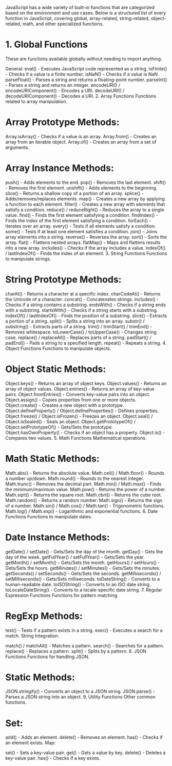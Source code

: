 JavaScript has a wide variety of built-in functions that are categorized based on the environment and use cases. Below is a structured list of every function in JavaScript, covering global, array-related, string-related, object-related, math, and other specialized functions.

# 1. Global Functions

These are functions available globally without needing to import anything.

General:
eval() - Executes JavaScript code represented as a string.
isFinite() - Checks if a value is a finite number.
isNaN() - Checks if a value is NaN.
parseFloat() - Parses a string and returns a floating-point number.
parseInt() - Parses a string and returns an integer.
encodeURI() / encodeURIComponent() - Encodes a URI.
decodeURI() / decodeURIComponent() - Decodes a URI. 2. Array Functions
Functions related to array manipulation.

# Array Prototype Methods:

Array.isArray() - Checks if a value is an array.
Array.from() - Creates an array from an iterable object.
Array.of() - Creates an array from a set of arguments.

# Array Instance Methods:

push() - Adds elements to the end.
pop() - Removes the last element.
shift() - Removes the first element.
unshift() - Adds elements to the beginning.
slice() - Returns a shallow copy of a portion of an array.
splice() - Adds/removes/replaces elements.
map() - Creates a new array by applying a function to each element.
filter() - Creates a new array with elements that satisfy a condition.
reduce() / reduceRight() - Reduces the array to a single value.
find() - Finds the first element satisfying a condition.
findIndex() - Finds the index of the first element satisfying a condition.
forEach() - Iterates over an array.
every() - Tests if all elements satisfy a condition.
some() - Tests if at least one element satisfies a condition.
join() - Joins array elements into a string.
reverse() - Reverses the array.
sort() - Sorts the array.
flat() - Flattens nested arrays.
flatMap() - Maps and flattens results into a new array.
includes() - Checks if the array includes a value.
indexOf() / lastIndexOf() - Finds the index of an element. 3. String Functions
Functions to manipulate strings.

# String Prototype Methods:

charAt() - Returns a character at a specific index.
charCodeAt() - Returns the Unicode of a character.
concat() - Concatenates strings.
includes() - Checks if a string contains a substring.
endsWith() - Checks if a string ends with a substring.
startsWith() - Checks if a string starts with a substring.
indexOf() / lastIndexOf() - Finds the position of a substring.
slice() - Extracts a portion of a string.
split() - Splits a string into an array.
substr() / substring() - Extracts parts of a string.
trim() / trimStart() / trimEnd() - Removes whitespace.
toLowerCase() / toUpperCase() - Changes string case.
replace() / replaceAll() - Replaces parts of a string.
padStart() / padEnd() - Pads a string to a specified length.
repeat() - Repeats a string. 4. Object Functions
Functions to manipulate objects.

# Object Static Methods:

Object.keys() - Returns an array of object keys.
Object.values() - Returns an array of object values.
Object.entries() - Returns an array of key-value pairs.
Object.fromEntries() - Converts key-value pairs into an object.
Object.assign() - Copies properties from one or more objects.
Object.create() - Creates a new object with a prototype.
Object.defineProperty() / Object.defineProperties() - Defines properties.
Object.freeze() / Object.isFrozen() - Freezes an object.
Object.seal() / Object.isSealed() - Seals an object.
Object.getPrototypeOf() / Object.setPrototypeOf() - Gets/Sets the prototype.
Object.hasOwnProperty() - Checks if an object has a property.
Object.is() - Compares two values. 5. Math Functions
Mathematical operations.

# Math Static Methods:

Math.abs() - Returns the absolute value.
Math.ceil() / Math.floor() - Rounds a number up/down.
Math.round() - Rounds to the nearest integer.
Math.trunc() - Removes the decimal part.
Math.min() / Math.max() - Finds the minimum/maximum value.
Math.pow() - Returns the power of a number.
Math.sqrt() - Returns the square root.
Math.cbrt() - Returns the cube root.
Math.random() - Returns a random number.
Math.sign() - Returns the sign of a number.
Math.sin() / Math.cos() / Math.tan() - Trigonometric functions.
Math.log() / Math.exp() - Logarithmic and exponential functions. 6. Date Functions
Functions to manipulate dates.

# Date Instance Methods:

getDate() / setDate() - Gets/Sets the day of the month.
getDay() - Gets the day of the week.
getFullYear() / setFullYear() - Gets/Sets the year.
getMonth() / setMonth() - Gets/Sets the month.
getHours() / setHours() - Gets/Sets the hours.
getMinutes() / setMinutes() - Gets/Sets the minutes.
getSeconds() / setSeconds() - Gets/Sets the seconds.
getMilliseconds() / setMilliseconds() - Gets/Sets milliseconds.
toDateString() - Converts to a human-readable date.
toISOString() - Converts to an ISO date string.
toLocaleDateString() - Converts to a locale-specific date string. 7. Regular Expression Functions
Functions for pattern matching.

# RegExp Methods:

test() - Tests if a pattern exists in a string.
exec() - Executes a search for a match.
String Integration:

match() / matchAll() - Matches a pattern.
search() - Searches for a pattern.
replace() - Replaces a pattern.
split() - Splits by a pattern. 8. JSON Functions
Functions for handling JSON.

# Static Methods:

JSON.stringify() - Converts an object to a JSON string.
JSON.parse() - Parses a JSON string into an object. 9. Utility Functions
Other common functions.

# Set:

add() - Adds an element.
delete() - Removes an element.
has() - Checks if an element exists.
Map:

set() - Sets a key-value pair.
get() - Gets a value by key.
delete() - Deletes a key-value pair.
has() - Checks if a key exists.
